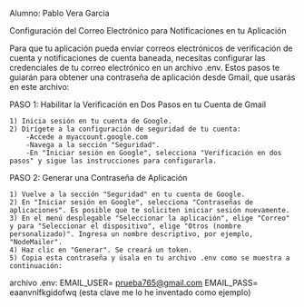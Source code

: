 Alumno: Pablo Vera Garcia


Configuración del Correo Electrónico para Notificaciones en tu Aplicación

Para que tu aplicación pueda enviar correos electrónicos de verificación de cuenta y notificaciones de cuenta baneada, necesitas configurar las credenciales de tu correo electrónico en un archivo .env. Estos pasos te guiarán para obtener una contraseña de aplicación desde Gmail, que usarás en este archivo:

PASO 1: Habilitar la Verificación en Dos Pasos en tu Cuenta de Gmail

    1) Inicia sesión en tu cuenta de Google.
    2) Dirígete a la configuración de seguridad de tu cuenta:
        -Accede a myaccount.google.com
        -Navega a la sección "Seguridad".
        -En "Iniciar sesión en Google", selecciona "Verificación en dos pasos" y sigue las instrucciones para configurarla.

PASO 2: Generar una Contraseña de Aplicación

    1) Vuelve a la sección "Seguridad" en tu cuenta de Google.
    2) En "Iniciar sesión en Google", selecciona "Contraseñas de aplicaciones". Es posible que te soliciten iniciar sesión nuevamente.
    3) En el menú desplegable "Seleccionar la aplicación", elige "Correo" y para "Seleccionar el dispositivo", elige "Otros (nombre personalizado)". Ingresa un nombre descriptivo, por ejemplo, "NodeMailer".
    4) Haz clic en "Generar". Se creará un token.
    5) Copia esta contraseña y úsala en tu archivo .env como se muestra a continuación:

archivo .env: 
    EMAIL_USER= prueba765@gmail.com
    EMAIL_PASS= eaanvnlfkgidofwq (esta clave me lo he inventado como ejemplo)
